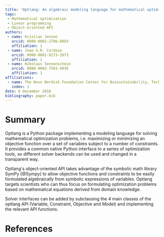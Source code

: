 ```yaml
---
title: 'Optlang: An algebraic modeling language for mathematical optimization'
tags:
 - Mathematical optimization
 - Linear programming
 - Object-oriented API
authors:
 - name: Kristian Jensen
   orcid: 0000-0002-2796-805X
   affiliation: 1
 - name: Joao G.R. Cardoso
   orcid: 0000-0001-8173-2673
   affiliation: 1
 - name: Nikolaus Sonnenschein
   orcid: 0000-0002-7581-4936
   affiliation: 1
affiliations:
 - name: The Novo Nordisk Foundation Center for Biosustainability, Technical University of Denmark
   index: 1
date: 6 December 2016
bibliography: paper.bib
---
```


# Summary

Optlang is a Python package implementing a modeling language for solving mathematical optimization problems, i.e.
maximizing or minimizing an objective function over a set of variables subject to a number of constraints. It provides
a common native Python interface to a series of optimization tools, so different solver backends can be used and
changed in a transparent way.

Optlang's object-oriented API takes advantage of the symbolic math library SymPy [@Sympy] to allow objective functions
and constraints to be easily formulated algebraically from symbolic expressions of variables. Optlang targets
scientists who can thus focus on formulating optimization problems based on mathematical equations derived from domain
knowledge.

Solver interfaces can be added by subclassing the 4 main classes of the optlang API (Variable, Constraint, Objective
and Model) and implementing the relevant API functions.


# References